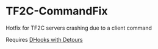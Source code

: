 # TF2C-CommandFix
 Hotfix for TF2C servers crashing due to a client command

Requires [DHooks with Detours](https://forums.alliedmods.net/showpost.php?p=2588686&postcount=589)
